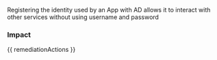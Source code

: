 
Registering the identity used by an App with AD allows it to interact with other services without using username and password


### Impact
<!-- Add Impact here -->

<!-- DO NOT CHANGE -->
{{ remediationActions }}


